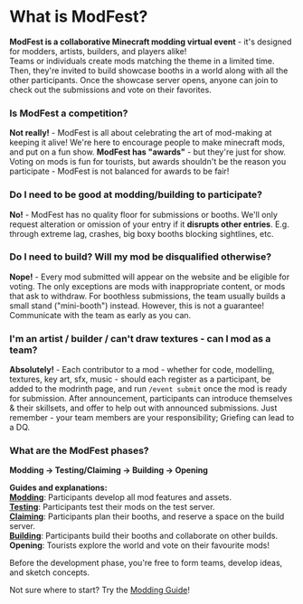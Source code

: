 # What is ModFest?

**ModFest is a collaborative Minecraft modding virtual event** - it's designed for modders, artists, builders, and players alike!<br/>
Teams or individuals create mods matching the theme in a limited time.
Then, they're invited to build showcase booths in a world along with all the other participants.
Once the showcase server opens, anyone can join to check out the submissions and vote on their favorites.<br/>


### Is ModFest a competition?

**Not really!** - ModFest is all about celebrating the art of mod-making at keeping it alive!
We're here to encourage people to make minecraft mods, and put on a fun show.
**ModFest has "awards"** - but they're just for show. Voting on mods is fun for tourists, but awards shouldn't be the reason you participate - ModFest is not balanced for awards to be fair!

### Do I need to be good at modding/building to participate?

**No!** - ModFest has no quality floor for submissions or booths.
We'll only request alteration or omission of your entry if it **disrupts other entries**.
E.g. through extreme lag, crashes, big boxy booths blocking sightlines, etc.

### Do I need to build? Will my mod be disqualified otherwise?

**Nope!** - Every mod submitted will appear on the website and be eligible for voting.
The only exceptions are mods with inappropriate content, or mods that ask to withdraw.
For boothless submissions, the team usually builds a small stand ("mini-booth") instead.
However, this is not a guarantee! Communicate with the team as early as you can.

### I'm an artist / builder / can't draw textures - can I mod as a team?

**Absolutely!** - Each contributor to a mod - whether for code, modelling, textures, key art, sfx, music - should each register as a participant, be added to the modrinth page, and run `/event submit` once the mod is ready for submission.
After announcement, participants can introduce themselves & their skillsets, and offer to help out with announced submissions.
Just remember - your team members are your responsibility; Griefing can lead to a DQ.

### What are the ModFest phases?
**Modding -> Testing/Claiming -> Building -> Opening**

**Guides and explanations:**<br/>
**[Modding](/pages/modding)**: Participants develop all mod features and assets.<br/>
**[Testing](/pages/testing)**: Participants test their mods on the test server.<br/>
**[Claiming](/pages/claiming)**: Participants plan their booths, and reserve a space on the build server.<br/>
**[Building](/pages/building)**: Participants build their booths and collaborate on other builds.<br/>
**Opening**: Tourists explore the world and vote on their favourite mods!<br/>

Before the development phase, you're free to form teams, develop ideas, and sketch concepts.<br/>

Not sure where to start? Try the [Modding Guide](/pages/modding)!